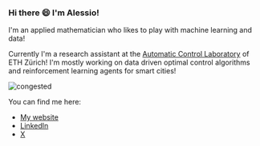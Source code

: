 ### Hi there 😄 I'm Alessio!

I'm an applied mathematician who likes to play with machine learning and data!

Currently I'm a research assistant at the [Automatic Control Laboratory](https://control.ee.ethz.ch/) of ETH Zürich!
I'm mostly working on data driven optimal control algorithms and reinforcement learning agents for smart cities!

![congested](https://github.com/AlessioRimoldi/AlessioRimoldi/assets/102817231/c2f32663-f683-42c5-b5ca-bcfb59789ce4)

You can find me here:
- [My website](https://alessiorimoldi.github.io/ar_blog/)
- [LinkedIn](https://www.linkedin.com/in/alessio-rimoldi-340787212/)
- [X](https://twitter.com/alessio_rimoldi)

<!--
**AlessioRimoldi/AlessioRimoldi** is a ✨ _special_ ✨ repository because its `README.md` (this file) appears on your GitHub profile.

Here are some ideas to get you started:

- 🔭 I’m currently working on ...
- 🌱 I’m currently learning ...
- 👯 I’m looking to collaborate on ...
- 🤔 I’m looking for help with ...
- 💬 Ask me about ...
- 📫 How to reach me: ...
- 😄 Pronouns: ...
- ⚡ Fun fact: ...
-->
